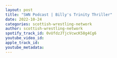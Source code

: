 ```yaml
---
layout: post
title: "SWN Podcast | Billy's Trinity Thriller"
date: 2022-10-24
categories: scottish-wrestling-network
author: scottish-wrestling-network
spotify_track_id: 0vUfdzJTjcVcwcK58g4Cg6
youtube_video_id: 
apple_track_id: 
youtube_metadata: 
---
```

